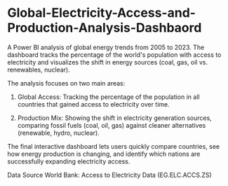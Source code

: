 # Global-Electricity-Access-and-Production-Analysis-Dashbaord
A Power BI analysis of global energy trends from 2005 to 2023. The dashboard tracks the percentage of the world's population with access to electricity and visualizes the shift in energy sources (coal, gas, oil vs. renewables, nuclear). 

The analysis focuses on two main areas:

1) Global Access: Tracking the percentage of the population in all countries that gained access to electricity over time.

2) Production Mix: Showing the shift in electricity generation sources, comparing fossil fuels (coal, oil, gas) against cleaner alternatives (renewable, hydro, nuclear).

The final interactive dashboard lets users quickly compare countries, see how energy production is changing, and identify which nations are successfully expanding electricity access.

Data Source
World Bank: Access to Electricity Data (EG.ELC.ACCS.ZS)
